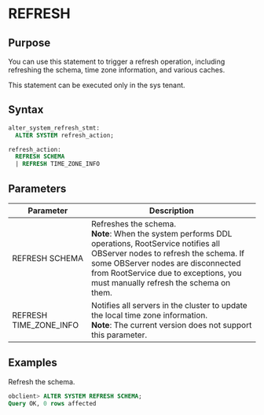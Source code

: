 # REFRESH

## Purpose

You can use this statement to trigger a refresh operation, including refreshing the schema, time zone information, and various caches.

This statement can be executed only in the sys tenant.

## Syntax

```sql
alter_system_refresh_stmt:
  ALTER SYSTEM refresh_action;

refresh_action:
  REFRESH SCHEMA
  | REFRESH TIME_ZONE_INFO

```

## Parameters

| **Parameter** | **Description** |
|------------------------|----------------------------|
| REFRESH SCHEMA | Refreshes the schema.  <br>**Note**: When the system performs DDL operations, RootService notifies all OBServer nodes to refresh the schema. If some OBServer nodes are disconnected from RootService due to exceptions, you must manually refresh the schema on them.  |
| REFRESH TIME_ZONE_INFO | Notifies all servers in the cluster to update the local time zone information.  <br>**Note**: The current version does not support this parameter.  |


## Examples

Refresh the schema.

```sql
obclient> ALTER SYSTEM REFRESH SCHEMA;
Query OK, 0 rows affected
```

